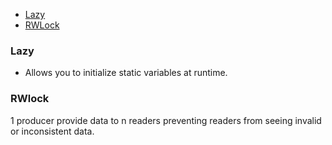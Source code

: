 - [Lazy](#lazy)
- [RWLock](#rwl)

<a name=lazy></a>
### Lazy
- Allows you to initialize static variables at runtime. 

<a name=rwl></a>
### RWlock
1 producer provide data to n readers preventing readers from seeing invalid or inconsistent data.
